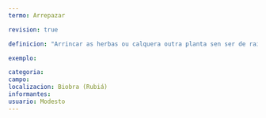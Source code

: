 ```yaml
---
termo: Arrepazar

revision: true

definicion: "Arrincar as herbas ou calquera outra planta sen ser de raíz."

exemplo:

categoria:
campo:
localizacion: Biobra (Rubiá)
informantes:
usuario: Modesto
---
```

